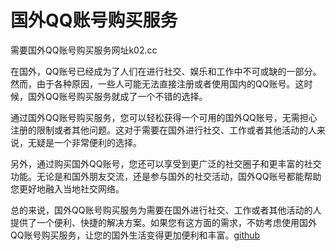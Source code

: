 # 国外QQ账号购买服务

需要国外QQ账号购买服务网址k02.cc

在国外，QQ账号已经成为了人们在进行社交、娱乐和工作中不可或缺的一部分。然而，由于各种原因，一些人可能无法直接注册或者使用国内的QQ账号。这时候，国外QQ账号购买服务就成了一个不错的选择。

通过国外QQ账号购买服务，您可以轻松获得一个可用的国外QQ账号，无需担心注册的限制或者其他问题。这对于需要在国外进行社交、工作或者其他活动的人来说，无疑是一个非常便利的选择。

另外，通过购买国外QQ账号，您还可以享受到更广泛的社交圈子和更丰富的社交功能。无论是和国外朋友交流，还是参与国外的社交活动，国外QQ账号都能帮助您更好地融入当地社交网络。

总的来说，国外QQ账号购买服务为需要在国外进行社交、工作或者其他活动的人提供了一个便利、快捷的解决方案。如果您有这方面的需求，不妨考虑使用国外QQ账号购买服务，让您的国外生活变得更加便利和丰富。[github](https://github.com)